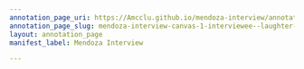 ```yaml
---
annotation_page_uri: https://Amcclu.github.io/mendoza-interview/annotations/mendoza-interview-canvas-1-interviewee--laughter--rapport--joking---reminiscing.json
annotation_page_slug: mendoza-interview-canvas-1-interviewee--laughter--rapport--joking---reminiscing
layout: annotation_page
manifest_label: Mendoza Interview

---
```

